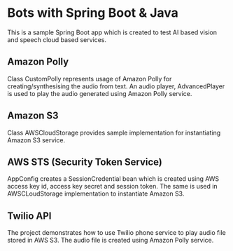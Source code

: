 # Bots with Spring Boot & Java

This is a sample Spring Boot app which is created to test AI based vision and speech cloud based services. 

## Amazon Polly

Class CustomPolly represents usage of Amazon Polly for creating/synthesising the audio from text. An audio player, AdvancedPlayer is used to play the audio generated using Amazon Polly service.

## Amazon S3 

Class AWSCloudStorage provides sample implementation for instantiating Amazon S3 service. 

## AWS STS (Security Token Service)

AppConfig creates a SessionCredential bean which is created using AWS access key id, access key secret and session token. The same is used in AWSCLoudStorage implementation to instantiate Amazon S3.

## Twilio API

The project demonstrates how to use Twilio phone service to play audio file stored in AWS S3. The audio file is created using Amazon Polly service.